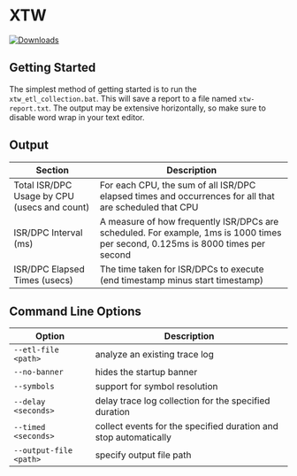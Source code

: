 # XTW

[![Downloads](https://img.shields.io/github/downloads/valleyofdoom/xtw/total.svg)](https://github.com/valleyofdoom/xtw/releases)

## Getting Started

The simplest method of getting started is to run the ``xtw_etl_collection.bat``. This will save a report to a file named ``xtw-report.txt``. The output may be extensive horizontally, so make sure to disable word wrap in your text editor.

## Output

|Section|Description|
|---|---|
|Total ISR/DPC Usage by CPU (usecs and count)|For each CPU, the sum of all ISR/DPC elapsed times and occurrences for all that are scheduled that CPU|
|ISR/DPC Interval (ms)|A measure of how frequently ISR/DPCs are scheduled. For example, 1ms is 1000 times per second, 0.125ms is 8000 times per second|
|ISR/DPC Elapsed Times (usecs)|The time taken for ISR/DPCs to execute (end timestamp minus start timestamp)|

## Command Line Options

|Option|Description|
|---|---|
|``--etl-file <path>``|analyze an existing trace log|
|``--no-banner``|hides the startup banner|
|``--symbols``|support for symbol resolution|
|``--delay <seconds>``|delay trace log collection for the specified duration|
|``--timed <seconds>``|collect events for the specified duration and stop automatically|
|``--output-file <path>``|specify output file path|
